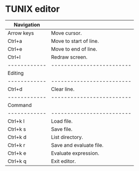 TUNIX editor
============

| Navigation |                         |
|------------|-------------------------|
| Arrow keys | Move cursor.            |
| Ctrl+a     | Move to start of line.  |
| Ctrl+e     | Move to end of line.    |
| Ctrl+l     | Redraw screen.          |
|------------|-------------------------|
| Editing    |                         |
|------------|-------------------------|
| Ctrl+d     | Clear line.             |
|------------|-------------------------|
| Command    |                         |
|------------|-------------------------|
| Ctrl+k l   | Load file.              |
| Ctrl+k s   | Save file.              |
| Ctrl+k d   | List directory.         |
| Ctrl+k r   | Save and evaluate file. |
| Ctrl+k e   | Evaluate expression.    |
| Ctrl+k q   | Exit editor.            |

